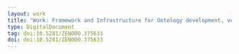 ```yaml
---
layout: work
title: "Work: Framework and Infrastructure for Ontology development, versioning and dissemination"
type: DigitalDocument
tag: doi:10.5281/ZENODO.375633
doi: doi:10.5281/ZENODO.375633
---
```


